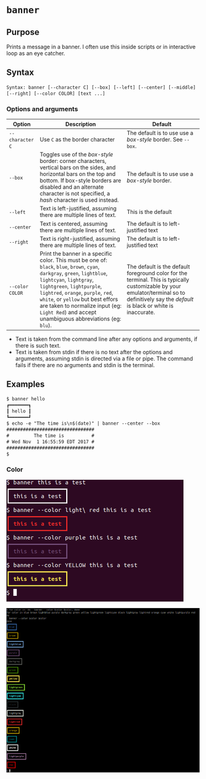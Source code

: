 # `banner`

## Purpose
Prints a message in a banner.  I often use this inside scripts or in interactive loop as an eye catcher.

## Syntax
```
Syntax: banner [--character C] [--box] [--left] [--center] [--middle] [--right] [--color COLOR] [text ...]
```

### Options and arguments
| Option | Description | Default |
| ------ | ----------- | ------- |
|  `--character C`  | Use `C` as the border character | The default is to use use a _box-style_ border.  See `--box`. |
|  `--box`  | Toggles use of the _box-style_ border: corner characters, vertical bars on the sides, and horizontal bars on the top and bottom. If box-style borders are disabled and an alternate character is not specified, a _hash_ character is used instead. | The default is to use use a _box-style_ border.  |
|  `--left`  | Text is left-justified, assuming there are multiple lines of text. | This is the default |
|  `--center`  | Text is centered, assuming there are multiple lines of text. | The default is to left-justified text |
|  `--right`  | Text is right-justified, assuming there are multiple lines of text. | The default is to left-justified text |
| `--color COLOR` | Print the banner in a specific color.  This must be one of: `black`, `blue`, `brown`, `cyan`, `darkgray`, `green`, `lightblue`, `lightcyan`, `lightgray`, `lightgreen`, `lightpurple`, `lightred`, `orange`, `purple`, `red`, `white`, or `yellow` but best effors are taken  to normalize input (eg: `Light Red`) and accept unambiguous abbreviations (eg: `blu`). | The default is the default foreground color for the terminal.  This is typically customizable by your emulator/terminal so to definitively say the _default_ is black or white is inaccurate. |

- Text is taken from the command line after any options and arguments, if there is such text.
- Text is taken from stdin if there is no text after the options and arguments, assuming stdin is directed via a file or pipe.  The command fails if there are no arguments and stdin is the terminal.

## Examples

```
$ banner hello
┏━━━━━━━┓
┃ hello ┃
┗━━━━━━━┛
$ echo -e "The time is\n$(date)" | banner --center --box
################################
#         The time is          #
# Wed Nov  1 16:55:59 EDT 2017 #
################################
$ 
```

### Color

![Example of banner with --color option](../images/banner-color-example.png)

![Example of all colors](../images/banner-all-colors.png)